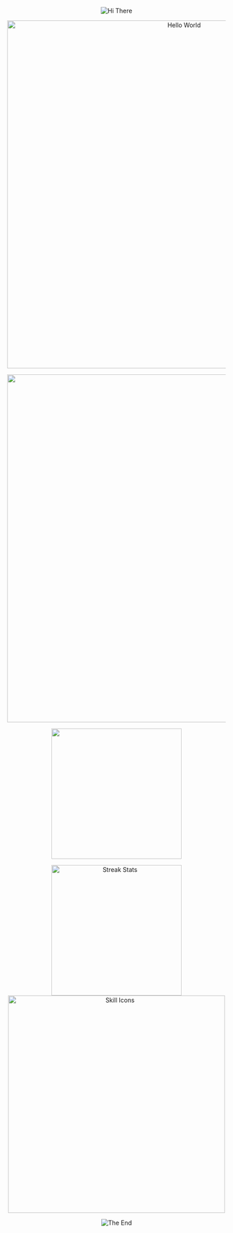 <p align="center">
    <!-- https://github.com/kyechan99/capsule-render -->
    <img src="https://capsule-render.vercel.app/api?type=waving&color=gradient&height=300&&section=header&text=HI%20EVERYONE&fontSize=90&fontAlign=50&fontAlignY=30&desc=I%20am%20rainbow_yu&descAlign=50&descSize=30&descAlignY=60&animation=twinkling" alt="Hi There" title="Hi There"/>
</p>

<p align="center">
    <!-- https://github.com/DenverCoder1/readme-typing-svg -->
    <img width="800" src="https://readme-typing-svg.demolab.com?font=LXGW+WenKai+TC&size=22&pause=1000&center=true&vCenter=true&random=false&width=600&lines=Welcome+to+my+GitHub+profile+page!;Mainly+in+computer+vision+and+ai+visualization!" alt="Hello World" title="Hello World"/>
</p>

<p align="center">
    <!-- https://github.com/Ashutosh00710/github-readme-activity-graph -->
    <img width="800" src="https://github-readme-activity-graph.vercel.app/graph?username=rainbowyuyu&theme=github-compact&hide_border=true&area=true" />
</p>

<p align="center">
    <img width="300" src="https://github-readme-stats.vercel.app/api/top-langs/?username=rainbowyuyu&theme=transparent&hide_border=true&layout=donut-vertical&langs_count=6" />
</p>

<p align="center">
        <!-- self-host in Vercel -->
    <img width="300" src="https://github-readme-streak-stats-xiaokang2022.vercel.app?user=rainbowyuyu&theme=transparent&hide_border=true" alt="Streak Stats" title="Streak Stats" />
    <!-- https://github.com/LelouchFR/skill-icons -->
    <img width="500" src="https://go-skill-icons.vercel.app/api/icons?i=py,pytorch,c,cpp,java,md,latex,matlab,docker,photoshop,premiere,aftereffects,audition,git&titles=true" alt="Skill Icons" title="Skill Icons">
</p>

<p align="center">
    <!-- https://github.com/kyechan99/capsule-render -->
    <img src="https://capsule-render.vercel.app/api?type=waving&color=gradient&height=300&&section=footer&text=THE%20END&fontSize=90&fontAlign=50&fontAlignY=70&desc=keep%20learning&descAlign=50&descSize=30&descAlignY=40&animation=twinkling" alt="The End" title="The End"/>
</p>
